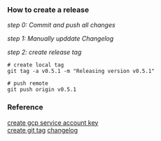 ### How to create a release
_step 0: Commit and push all changes_

_step 1: Manually upddate Changelog_  

_step 2: create release tag_
```shell script
# create local tag
git tag -a v0.5.1 -m "Releasing version v0.5.1"

# push remote
git push origin v0.5.1
```


### Reference  
[create gcp service account key](https://github.com/GoogleCloudPlatform/github-actions/tree/docs/service-account-key/setup-gcloud#inputs)  
[create git tag](https://dev.to/neshaz/a-tutorial-for-tagging-releases-in-git-147e)
[changelog](https://keepachangelog.com/en/0.3.0/)
